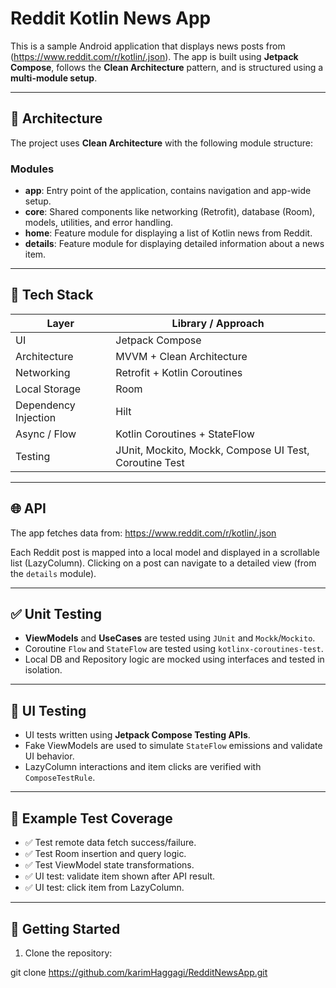 # Reddit Kotlin News App

This is a sample Android application that displays news posts from (https://www.reddit.com/r/kotlin/.json). The app is built using **Jetpack Compose**, follows the **Clean Architecture** pattern, and is structured using a **multi-module setup**.

---

## 🧱 Architecture

The project uses **Clean Architecture** with the following module structure:

### Modules

- **app**: Entry point of the application, contains navigation and app-wide setup.
- **core**: Shared components like networking (Retrofit), database (Room), models, utilities, and error handling.
- **home**: Feature module for displaying a list of Kotlin news from Reddit.
- **details**: Feature module for displaying detailed information about a news item.

---

## 🔧 Tech Stack

| Layer             | Library / Approach                |
|------------------|------------------------------------|
| UI               | Jetpack Compose                    |
| Architecture     | MVVM + Clean Architecture          |
| Networking       | Retrofit + Kotlin Coroutines       |
| Local Storage    | Room                               |
| Dependency Injection | Hilt                         |
| Async / Flow     | Kotlin Coroutines + StateFlow      |
| Testing          | JUnit, Mockito, Mockk, Compose UI Test, Coroutine Test |

---

## 🌐 API

The app fetches data from:
https://www.reddit.com/r/kotlin/.json


Each Reddit post is mapped into a local model and displayed in a scrollable list (LazyColumn). Clicking on a post can navigate to a detailed view (from the `details` module).

---

## ✅ Unit Testing

- **ViewModels** and **UseCases** are tested using `JUnit` and `Mockk`/`Mockito`.
- Coroutine `Flow` and `StateFlow` are tested using `kotlinx-coroutines-test`.
- Local DB and Repository logic are mocked using interfaces and tested in isolation.

---

## 🎯 UI Testing

- UI tests written using **Jetpack Compose Testing APIs**.
- Fake ViewModels are used to simulate `StateFlow` emissions and validate UI behavior.
- LazyColumn interactions and item clicks are verified with `ComposeTestRule`.

---

## 🧪 Example Test Coverage

- ✅ Test remote data fetch success/failure.
- ✅ Test Room insertion and query logic.
- ✅ Test ViewModel state transformations.
- ✅ UI test: validate item shown after API result.
- ✅ UI test: click item from LazyColumn.

---

## 🚀 Getting Started

1. Clone the repository:

git clone https://github.com/karimHaggagi/RedditNewsApp.git

